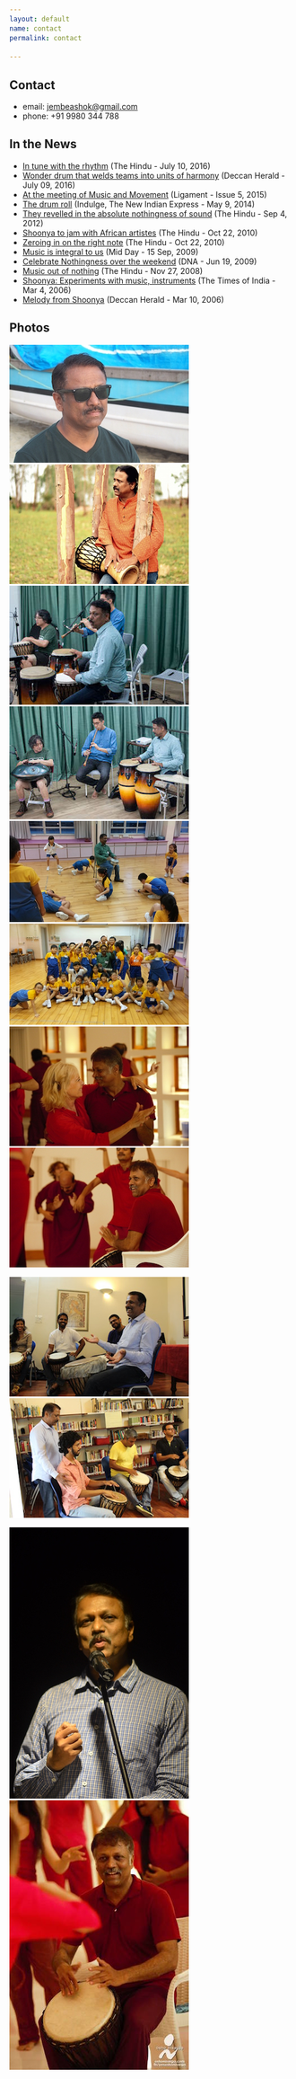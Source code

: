 ```yaml
---
layout: default
name: contact
permalink: contact

---
```


## Contact
- email: [jembeashok@gmail.com](mailto:jembeashok@gmail.com?ubject=Hello)
- phone: +91 9980 344 788

## In the News

* [In tune with the rhythm](http://www.thehindu.com/features/metroplus/the-healing-power-of-the-djembe/article8828712.ece?w=city) (The Hindu - July 10, 2016)
* [Wonder drum that welds teams into units of harmony](http://www.deccanherald.com/content/556844/wonder-drum-welds-teams-units.html) (Deccan Herald - July 09, 2016)
*   [At the meeting of Music and Movement](http://ligament.in/articles/at-the-meeting-of-music-and-movement) (Ligament - Issue 5, 2015)
*   [The drum roll](http://indulge.newindianexpress.com/the-drum-roll/bangalore/10115) (Indulge, The New Indian Express - May 9, 2014)
*   [They revelled in the absolute nothingness of sound](http://www.thehindu.com/todays-paper/tp-in-school/they-revelled-in-the-absolute-nothingness-of-sound/article3856172.ece) (The Hindu - Sep 4, 2012)
*   [Shoonya to jam with African artistes](http://www.thehindu.com/todays-paper/tp-national/tp-karnataka/shoonya-to-jam-with-african-artistes/article841878.ece) (The Hindu - Oct 22, 2010)
*   [Zeroing in on the right note](http://www.thehindu.com/news/cities/bangalore/zeroing-in-on-the-right-note/article841167.ece) (The Hindu - Oct 22, 2010)
*   [Music is integral to us](http://www.mid-day.com/articles/music-is-integral-to-us/57536#sthash.L8jflgtm.dpuf) (Mid Day - 15 Sep, 2009)
*   [Celebrate Nothingness over the weekend](http://www.dnaindia.com/lifestyle/report-celebrate-nothingness-over-the-weekend-1266417) (DNA - Jun 19, 2009)
*   [Music out of nothing](http://www.thehindu.com/todays-paper/tp-features/tp-metroplus/music-out-of-nothing/article1430022.ece) (The Hindu - Nov 27, 2008)
*   [Shoonya: Experiments with music, instruments](http://timesofindia.indiatimes.com/city/bangalore/Shoonya-Experiments-with-music-instruments/articleshow/1437755.cms) (The Times of India - Mar 4, 2006)
*   [Melody from Shoonya](http://archive.deccanherald.com/Deccanherald/mar102006/metro133142200639.asp) (Deccan Herald - Mar 10, 2006)


## Photos

[![](img/ashok1.jpg "Ashok Kumar")](img/ashok1_large.jpg)
[![](img/ashok2.jpg "Ashok Kumar")](img/ashok2_large.jpg)
[![](img/HongKong_Concert1_small.jpg "Ashok performing in Hong Kong")](img/HongKong_Concert1.jpg)
[![](img/HongKong_Concert2_small.jpg "Ashok performing in Hong Kong")](img/HongKong_Concert2.jpg)
[![](img/HongKong_Workshop_Children1_small.jpg "Ashok's Worshop with School Children in Hong Kong")](img/HongKong_Workshop_Children1.jpg)
[![](img/HongKong_Workshop_Children2_small.jpg "Ashok's Worshop with School Children in Hong Kong")](img/HongKong_Workshop_Children2.jpg)
[![](img/ashok_dancing_small.jpg "Ashok Dancing")](img/ashok_dancing.jpg)
[![](img/dancing_soul2_small.jpg "Ashok Kumar")](img/dancing_soul2.jpg)

[![](img/workshop1_small.jpg "Ashok conducting Jembe Course")](img/workshop1.jpg)
[![](img/workshop4_small.jpg "Ashok conducting Jembe Course")](img/workshop4.jpg)

[![](img/ashok4.jpg "Ashok Kumar")](img/ashok4_large.jpg)
[![](img/ashok_dancing_soul_small.jpg "Ashok Kumar")](img/ashok_dancing_soul.jpg)
